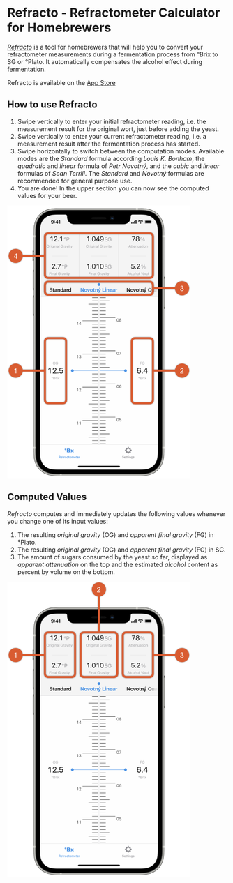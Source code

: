 Refracto - Refractometer Calculator for Homebrewers
===================================================

[*Refracto*](https://m-schmidt.github.io/Refracto) is a tool for homebrewers that will help you to convert your refractometer measurements during a fermentation process from °Brix to SG or °Plato. It automatically compensates the alcohol effect during fermentation.

Refracto is available on the [App Store](https://itunes.apple.com/app/id954981822)

## How to use Refracto

1. Swipe vertically to enter your initial refractometer reading, i.e. the measurement result for the original wort, just before adding the yeast.
2. Swipe vertically to enter your current refractometer reading, i.e. a measurement result after the fermentation process has started.
3. Swipe horizontally to switch between the computation modes. Available modes are the *Standard* formula according *Louis* *K.* *Bonham*, the *quadratic* and *linear* formula of *Petr* *Novotný*, and the *cubic* and *linear* formulas of *Sean* *Terrill*. The *Standard* and *Novotný* formulas are recommended for general purpose use.
4. You are done! In the upper section you can now see the computed values for your beer.

<img src="./Images/Input.png" alt="How to use Refracto" align="center" width="420" />

## Computed Values

*Refracto* computes and immediately updates the following values whenever you change one of its input values:

1. The resulting *original gravity* (OG) and *apparent final gravity* (FG) in °Plato.
2. The resulting *original gravity* (OG) and *apparent final gravity* (FG) in SG.
3. The amount of sugars consumed by the yeast so far, displayed as *apparent attenuation* on the top and the estimated *alcohol* content as percent by volume on the bottom.

<img src="./Images/Output.png" alt="Computed Values" align="center" width="420" />
